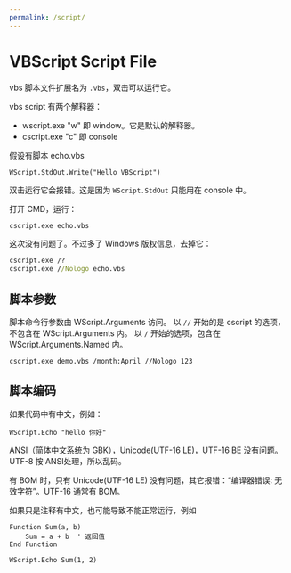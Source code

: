 ```yaml
---
permalink: /script/
---
```


# VBScript Script File

vbs 脚本文件扩展名为 `.vbs`，双击可以运行它。

vbs script 有两个解释器：

- wscript.exe "w" 即 window。它是默认的解释器。
- cscript.exe "c" 即 console

假设有脚本 echo.vbs

```vbs
WScript.StdOut.Write("Hello VBScript")
```

双击运行它会报错。这是因为 `WScript.StdOut` 只能用在 console 中。

打开 CMD，运行：

```bat
cscript.exe echo.vbs
```

这次没有问题了。不过多了 Windows 版权信息，去掉它：

```bat
cscript.exe /?
cscript.exe //Nologo echo.vbs
```

## 脚本参数

脚本命令行参数由 WScript.Arguments 访问。
以 `//` 开始的是 cscript 的选项，不包含在 WScript.Arguments 内。
以 `/` 开始的选项，包含在 WScript.Arguments.Named 内。

```
cscript.exe demo.vbs /month:April //Nologo 123
```

## 脚本编码

如果代码中有中文，例如：

```vbs
WScript.Echo "hello 你好"
```

ANSI（简体中文系统为 GBK），Unicode(UTF-16 LE)，UTF-16 BE 没有问题。UTF-8 按 ANSI处理，所以乱码。

有 BOM 时，只有 Unicode(UTF-16 LE) 没有问题，其它报错：“编译器错误: 无效字符”。UTF-16 通常有 BOM。

如果只是注释有中文，也可能导致不能正常运行，例如

```vbs
Function Sum(a, b)
    Sum = a + b  ' 返回值
End Function

WScript.Echo Sum(1, 2)
```
